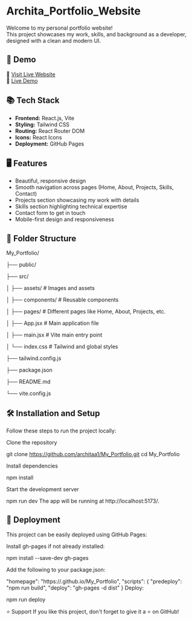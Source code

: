 # Archita_Portfolio_Website

Welcome to my personal portfolio website!  
This project showcases my work, skills, and background as a developer, designed with a clean and modern UI.

## 🚀 Demo

🔗 [Visit Live Website](https://my-portfolio-nu-two-88.vercel.app/)  
🔗 [Live Demo](https://drive.google.com/file/d/1wXSitGwUucwW_48vqk4hXsTM3n6HCOzi/view?usp=sharing)


## 📚 Tech Stack

- **Frontend:** React.js, Vite
- **Styling:** Tailwind CSS
- **Routing:** React Router DOM
- **Icons:** React Icons
- **Deployment:** GitHub Pages

## 🖥️ Features

- Beautiful, responsive design
- Smooth navigation across pages (Home, About, Projects, Skills, Contact)
- Projects section showcasing my work with details
- Skills section highlighting technical expertise
- Contact form to get in touch
- Mobile-first design and responsiveness

## 📂 Folder Structure

My_Portfolio/

├── public/

├── src/

│   ├── assets/       # Images and assets

│   ├── components/   # Reusable components

│   ├── pages/        # Different pages like Home, About, Projects, etc.

│   ├── App.jsx       # Main application file

│   ├── main.jsx      # Vite main entry point

│   └── index.css     # Tailwind and global styles

├── tailwind.config.js

├── package.json

├── README.md

└── vite.config.js

## 🛠️ Installation and Setup
Follow these steps to run the project locally:

Clone the repository

git clone https://github.com/architaa1/My_Portfolio.git
cd My_Portfolio

Install dependencies

npm install

Start the development server

npm run dev
The app will be running at http://localhost:5173/.

## 🚀 Deployment
This project can be easily deployed using GitHub Pages:

Install gh-pages if not already installed:

npm install --save-dev gh-pages

Add the following to your package.json:

"homepage": "https://<your-github-username>.github.io/My_Portfolio",
"scripts": {
  "predeploy": "npm run build",
  "deploy": "gh-pages -d dist"
}
Deploy:

npm run deploy

⭐ Support
If you like this project, don't forget to give it a ⭐ on GitHub!



